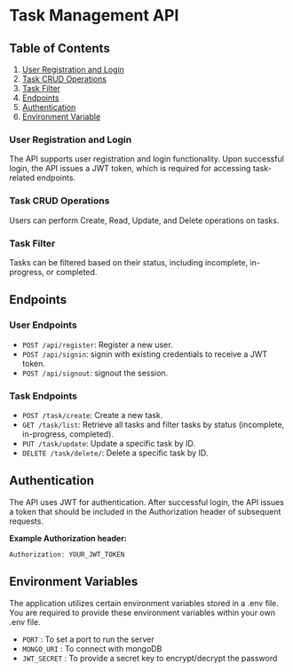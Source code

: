 # Task Management API

## Table of Contents

1. [User Registration and Login](#user-registration-and-login)
2. [Task CRUD Operations](#task-crud-operations)
3. [Task Filter](#task-filter)
4. [Endpoints](#endpoints)
5. [Authentication](#authentication)
6. [Environment Variable](#environment-variable)

### User Registration and Login

The API supports user registration and login functionality. Upon successful login, the API issues a JWT token, which is required for accessing task-related endpoints.

### Task CRUD Operations

Users can perform Create, Read, Update, and Delete operations on tasks.

### Task Filter

Tasks can be filtered based on their status, including incomplete, in-progress, or completed.

## Endpoints

### User Endpoints

- `POST /api/register`: Register a new user.
- `POST /api/signin`: signin with existing credentials to receive a JWT token.
- `POST /api/signout`: signout the session.

### Task Endpoints

- `POST /task/create`: Create a new task.
- `GET /task/list`: Retrieve all tasks and filter tasks by status (incomplete, in-progress, completed).
- `PUT /task/update`: Update a specific task by ID.
- `DELETE /task/delete/`: Delete a specific task by ID.

## Authentication

The API uses JWT for authentication. After successful login, the API issues a token that should be included in the Authorization header of subsequent requests.

**Example Authorization header:**

`Authorization: YOUR_JWT_TOKEN`

## Environment Variables

The application utilizes certain environment variables stored in a .env file. You are required to provide these environment variables within your own .env file.

- `PORT` : To set a port to run the server
- `MONGO_URI` : To connect with mongoDB
- `JWT_SECRET` : To provide a secret key to encrypt/decrypt the password
